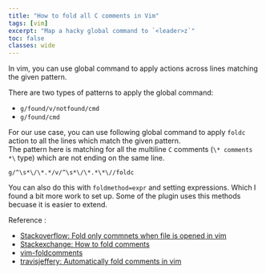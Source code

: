 ```yaml
---
title: "How to fold all C comments in Vim"
tags: [vim]
excerpt: "Map a hacky global command to `<leader>z`"
toc: false
classes: wide
---
```


In vim, you can use global command to apply actions across lines matching the given pattern.

There are two types of patterns to apply the global command:  
*  `g/found/v/notfound/cmd`
* `g/found/cmd`

For our use case, you can use following global command to apply `foldc` action to all the lines which match the given pattern.  
The pattern here is matching for all the multiline `C` comments (`\* comments *\` type) which are not ending on the same line.
```
g/^\s*\/\*.*/v/^\s*\/\*.*\*\//foldc
```

You can also do this with `foldmethod=expr` and setting expressions. Which I found a bit more work to set up.
Some of the plugin uses this methods becuase it is easier to extend. 

Reference :
* [Stackoverflow: Fold only commnets when file is opened in vim](https://stackoverflow.com/questions/11973281/fold-only-comments-when-file-is-opened-in-vim)
* [Stackexchange: How to fold comments](https://vi.stackexchange.com/questions/3512/how-to-fold-comments)
* [vim-foldcomments](https://github.com/lkdjiin/vim-foldcomments)
* [travisjeffery: Automatically fold comments in vim](https://travisjeffery.com/b/2012-01-30-automatically-fold-comments-in-vim/2012-01-30-automatically-fold-comments-in-vim/)
